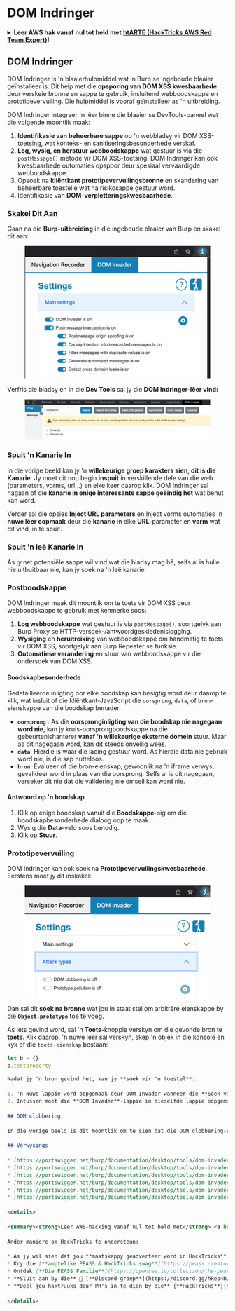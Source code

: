 # DOM Indringer

<details>

<summary><strong>Leer AWS hak vanaf nul tot held met</strong> <a href="https://training.hacktricks.xyz/courses/arte"><strong>htARTE (HackTricks AWS Red Team Expert)</strong></a><strong>!</strong></summary>

Ander maniere om HackTricks te ondersteun:

* As jy jou **maatskappy geadverteer wil sien in HackTricks** of **HackTricks in PDF wil aflaai** Kyk na die [**INSKRYWINGSPLANNE**](https://github.com/sponsors/carlospolop)!
* Kry die [**amptelike PEASS & HackTricks swag**](https://peass.creator-spring.com)
* Ontdek [**Die PEASS Familie**](https://opensea.io/collection/the-peass-family), ons versameling van eksklusiewe [**NFTs**](https://opensea.io/collection/the-peass-family)
* **Sluit aan by die** 💬 [**Discord groep**](https://discord.gg/hRep4RUj7f) of die [**telegram groep**](https://t.me/peass) of **volg** ons op **Twitter** 🐦 [**@carlospolopm**](https://twitter.com/hacktricks\_live)**.**
* **Deel jou haktruuks deur PRs in te dien by die** [**HackTricks**](https://github.com/carlospolop/hacktricks) en [**HackTricks Cloud**](https://github.com/carlospolop/hacktricks-cloud) github repos.

</details>

## DOM Indringer

DOM Indringer is 'n blaaierhulpmiddel wat in Burp se ingeboude blaaier geïnstalleer is. Dit help met die **opsporing van DOM XSS kwesbaarhede** deur verskeie bronne en sappe te gebruik, insluitend webboodskappe en prototipevervuiling. Die hulpmiddel is vooraf geïnstalleer as 'n uitbreiding.

DOM Indringer integreer 'n lêer binne die blaaier se DevTools-paneel wat die volgende moontlik maak:

1. **Identifikasie van beheerbare sappe** op 'n webbladsy vir DOM XSS-toetsing, wat konteks- en sanitiseringsbesonderhede verskaf.
2. **Log, wysig, en herstuur webboodskappe** wat gestuur is via die `postMessage()` metode vir DOM XSS-toetsing. DOM Indringer kan ook kwesbaarhede outomaties opspoor deur spesiaal vervaardigde webboodskappe.
3. Opsoek na **kliëntkant prototipevervuilingsbronne** en skandering van beheerbare toestelle wat na risikosappe gestuur word.
4. Identifikasie van **DOM-verpletteringskwesbaarhede**.

### Skakel Dit Aan

Gaan na die **Burp-uitbreiding** in die ingeboude blaaier van Burp en skakel dit aan:

<figure><img src="../../.gitbook/assets/image (1129).png" alt=""><figcaption></figcaption></figure>

Verfris die bladsy en in die **Dev Tools** sal jy die **DOM Indringer-lêer vind:**

<figure><img src="../../.gitbook/assets/image (695).png" alt=""><figcaption></figcaption></figure>

### Spuit 'n Kanarie In

In die vorige beeld kan jy 'n **willekeurige groep karakters sien, dit is die Kanarie**. Jy moet dit nou begin **inspuit** in verskillende dele van die web (parameters, vorms, url...) en elke keer daarop klik. DOM Indringer sal nagaan of die **kanarie in enige interessante sappe geëindig het** wat benut kan word.

Verder sal die opsies **Inject URL parameters** en Inject vorms outomaties 'n **nuwe lêer oopmaak** deur die **kanarie** in elke **URL**-parameter en **vorm** wat dit vind, in te spuit.

### Spuit 'n leë Kanarie In

As jy net potensiële sappe wil vind wat die bladsy mag hê, selfs al is hulle nie uitbuitbaar nie, kan jy soek na 'n leë kanarie.

### Postboodskappe

DOM Indringer maak dit moontlik om te toets vir DOM XSS deur webboodskappe te gebruik met kenmerke soos:

1. **Log webboodskappe** wat gestuur is via `postMessage()`, soortgelyk aan Burp Proxy se HTTP-versoek-/antwoordgeskiedenislogging.
2. **Wysiging** en **heruitreiking** van webboodskappe om handmatig te toets vir DOM XSS, soortgelyk aan Burp Repeater se funksie.
3. **Outomatiese verandering** en stuur van webboodskappe vir die ondersoek van DOM XSS.

#### Boodskapbesonderhede

Gedetailleerde inligting oor elke boodskap kan besigtig word deur daarop te klik, wat insluit of die kliëntkant-JavaScript die `oorsprong`, `data`, of `bron`-eienskappe van die boodskap benader.

* **`oorsprong`** : As die **oorspronginligting van die boodskap nie nagegaan word nie**, kan jy kruis-oorsprongboodskappe na die gebeurtenishanterer **vanaf 'n willekeurige eksterne domein** stuur. Maar as dit nagegaan word, kan dit steeds onveilig wees.
* **`data`**: Hierdie is waar die lading gestuur word. As hierdie data nie gebruik word nie, is die sap nutteloos.
* **`bron`**: Evalueer of die bron-eienskap, gewoonlik na 'n iframe verwys, gevalideer word in plaas van die oorsprong. Selfs al is dit nagegaan, verseker dit nie dat die validering nie omseil kan word nie.

#### Antwoord op 'n boodskap

1. Klik op enige boodskap vanuit die **Boodskappe**-sig om die boodskapbesonderhede dialoog oop te maak.
2. Wysig die **Data**-veld soos benodig.
3. Klik op **Stuur**.

### Prototipevervuiling

DOM Indringer kan ook soek na **Prototipevervuilingskwesbaarhede**. Eerstens moet jy dit inskakel:

<figure><img src="../../.gitbook/assets/image (1026).png" alt=""><figcaption></figcaption></figure>

Dan sal dit **soek na bronne** wat jou in staat stel om arbitrêre eienskappe by die **`Object.prototype`** toe te voeg.

As iets gevind word, sal 'n **Toets**-knoppie verskyn om die gevonde bron te **toets**. Klik daarop, 'n nuwe lêer sal verskyn, skep 'n objek in die konsole en kyk of die `toets-eienskap` bestaan:
```javascript
let b = {}
b.testproperty
```
```markdown
Nadat jy 'n bron gevind het, kan jy **soek vir 'n toestel**:

1. 'n Nuwe lappie word oopgemaak deur DOM Invader wanneer die **Soek vir toestelle**-knoppie, wat langs enige geïdentifiseerde prototipevervuilingsbron in die **DOM**-sig, gevind kan word, geklik word. Die soektog na geskikte toestelle begin dan.
2. Intussen moet die **DOM Invader**-lappie in dieselfde lappie oopgemaak word in die DevTools-paneel. Nadat die soektog voltooi is, word enige lekplekke wat toeganklik is via die geïdentifiseerde toestelle in die **DOM**-sig vertoon. Byvoorbeeld, 'n toesteleienskap genaamd `html` wat aan die `innerHTML`-lek oorgedra word, word in die voorbeeld hieronder getoon.

## DOM clobbering

In die vorige beeld is dit moontlik om te sien dat die DOM clobbering-soektog aangeskakel kan word. Wanneer dit gedoen is, **sal DOM Invader begin soek na DOM clobbering-gebreke**.

## Verwysings

* [https://portswigger.net/burp/documentation/desktop/tools/dom-invader](https://portswigger.net/burp/documentation/desktop/tools/dom-invader)
* [https://portswigger.net/burp/documentation/desktop/tools/dom-invader/enabling](https://portswigger.net/burp/documentation/desktop/tools/dom-invader/enabling)
* [https://portswigger.net/burp/documentation/desktop/tools/dom-invader/dom-xss](https://portswigger.net/burp/documentation/desktop/tools/dom-invader/dom-xss)
* [https://portswigger.net/burp/documentation/desktop/tools/dom-invader/web-messages](https://portswigger.net/burp/documentation/desktop/tools/dom-invader/web-messages)
* [https://portswigger.net/burp/documentation/desktop/tools/dom-invader/prototype-pollution](https://portswigger.net/burp/documentation/desktop/tools/dom-invader/prototype-pollution)
* [https://portswigger.net/burp/documentation/desktop/tools/dom-invader/dom-clobbering](https://portswigger.net/burp/documentation/desktop/tools/dom-invader/dom-clobbering)

<details>

<summary><strong>Leer AWS-hacking vanaf nul tot held met</strong> <a href="https://training.hacktricks.xyz/courses/arte"><strong>htARTE (HackTricks AWS Red Team Expert)</strong></a><strong>!</strong></summary>

Ander maniere om HackTricks te ondersteun:

* As jy wil sien dat jou **maatskappy geadverteer word in HackTricks** of **HackTricks aflaai in PDF-formaat** Kontroleer die [**INSKRYWINGSPLANNE**](https://github.com/sponsors/carlospolop)!
* Kry die [**amptelike PEASS & HackTricks swag**](https://peass.creator-spring.com)
* Ontdek [**Die PEASS Familie**](https://opensea.io/collection/the-peass-family), ons versameling eksklusiewe [**NFT's**](https://opensea.io/collection/the-peass-family)
* **Sluit aan by die** 💬 [**Discord-groep**](https://discord.gg/hRep4RUj7f) of die [**telegram-groep**](https://t.me/peass) of **volg** ons op **Twitter** 🐦 [**@carlospolopm**](https://twitter.com/hacktricks\_live)**.**
* **Deel jou haktruuks deur PR's in te dien by die** [**HackTricks**](https://github.com/carlospolop/hacktricks) en [**HackTricks Cloud**](https://github.com/carlospolop/hacktricks-cloud) github-opslag.

</details>
```
